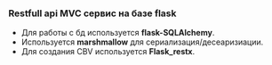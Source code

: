 ### Restfull api MVC сервис на базе flask

- Для работы с бд используется **flask-SQLAlchemy**.
- Используется **marshmallow** для сериализация/десеаризиации.
- Для создания CBV используется **Flask_restx**.
